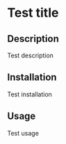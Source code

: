 # Test title

## Description 
Test description

## Installation 
Test installation

## Usage 
Test usage


